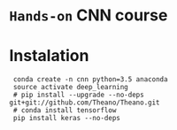 # `Hands-on` CNN course

# Instalation
```
 conda create -n cnn python=3.5 anaconda
 source activate deep_learning
 # pip install --upgrade --no-deps git+git://github.com/Theano/Theano.git
 # conda install tensorflow
 pip install keras --no-deps
```

